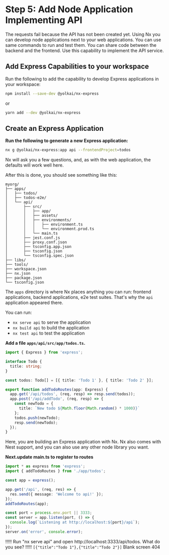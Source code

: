 # Step 5: Add Node Application Implementing API

The requests fail because the API has not been created yet. Using Nx you can develop node applications next to your web applications. You can use same commands to run and test them. You can share code between the backend and the frontend. Use this capability to implement the API service.

## Add Express Capabilities to your workspace

Run the following to add the capability to develop Express applications in your workspace:

```bash
npm install --save-dev @yolkai/nx-express
```

or

```bash
yarn add --dev @yolkai/nx-express
```

## Create an Express Application

**Run the following to generate a new Express application:**

```bash
nx g @yolkai/nx-express:app api --frontendProject=todos
```

Nx will ask you a few questions, and, as with the web application, the defaults will work well here.

After this is done, you should see something like this:

```treeview
myorg/
├── apps/
│   ├── todos/
│   ├── todos-e2e/
│   └── api/
│       ├── src/
│       │   ├── app/
│       │   ├── assets/
│       │   ├── environments/
│       │   │   ├── environment.ts
│       │   │   └── environment.prod.ts
│       │   └── main.ts
│       ├── jest.conf.js
│       ├── proxy.conf.json
│       ├── tsconfig.app.json
│       ├── tsconfig.json
│       └── tsconfig.spec.json
├── libs/
├── tools/
├── workspace.json
├── nx.json
├── package.json
└── tsconfig.json
```

The `apps` directory is where Nx places anything you can run: frontend applications, backend applications, e2e test suites. That's why the `api` application appeared there.

You can run:

- `nx serve api` to serve the application
- `nx build api` to build the application
- `nx test api` to test the application

**Add a file `apps/api/src/app/todos.ts`.**

```typescript
import { Express } from 'express';

interface Todo {
  title: string;
}

const todos: Todo[] = [{ title: 'Todo 1' }, { title: 'Todo 2' }];

export function addTodoRoutes(app: Express) {
  app.get('/api/todos', (req, resp) => resp.send(todos));
  app.post('/api/addTodo', (req, resp) => {
    const newTodo = {
      title: `New todo ${Math.floor(Math.random() * 1000)}`
    };
    todos.push(newTodo);
    resp.send(newTodo);
  });
}
```

Here, you are building an Express application with Nx. Nx also comes with Nest support, and you can also use any other node library you want.

**Next.update main.ts to register to routes**

```typescript
import * as express from 'express';
import { addTodoRoutes } from './app/todos';

const app = express();

app.get('/api', (req, res) => {
  res.send({ message: 'Welcome to api!' });
});
addTodoRoutes(app);

const port = process.env.port || 3333;
const server = app.listen(port, () => {
  console.log(`Listening at http://localhost:${port}/api`);
});
server.on('error', console.error);
```

!!!!!
Run "nx serve api" and open http://localhost:3333/api/todos. What do you see?
!!!!!
`[{"title":"Todo 1"},{"title":"Todo 2"}]`
Blank screen
404
